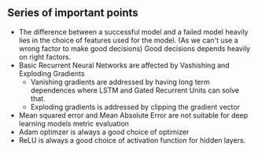 ## Series of important points

- The difference between a successful model and a failed model heavily lies in the choice of features used for the model. (As we can't use a wrong factor to make good decisions) Good decisions depends heavily on right factors.
- Basic Recurrent Neural Networks are affected by Vashishing and Exploding Gradients
  - Vanishing gradients are addressed by having long term dependences where LSTM and Gated Recurrent Units can solve that.
  - Exploding gradients is addressed by clipping the gradient vector
- Mean squared error and Mean Absolute Error are not suitable for deep learning models metric evaluation
- Adam optimzer is always a good choice of optimizer
- ReLU is always a good choice of activation function for hidden layers.
